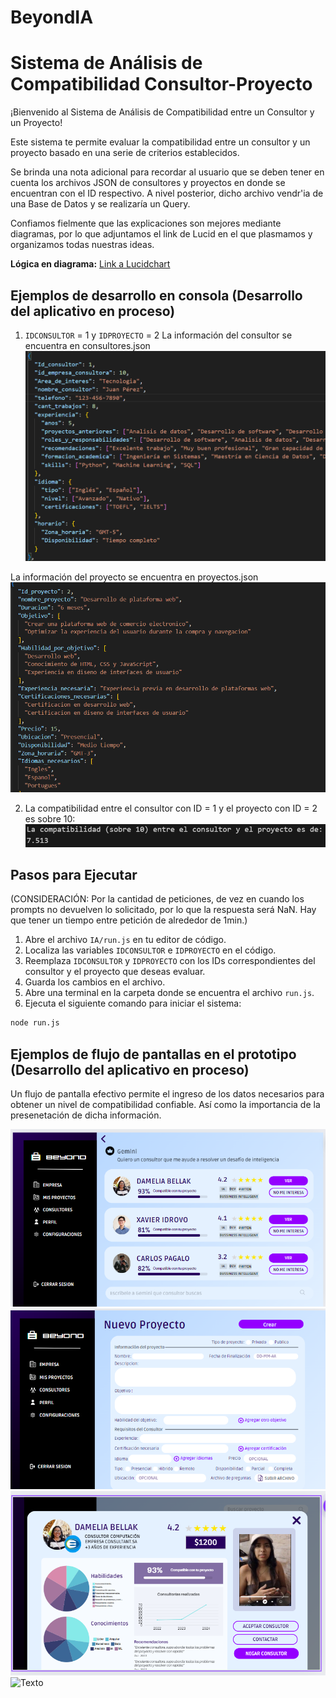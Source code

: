 # BeyondIA
# Sistema de Análisis de Compatibilidad Consultor-Proyecto

¡Bienvenido al Sistema de Análisis de Compatibilidad entre un Consultor y un Proyecto!

Este sistema te permite evaluar la compatibilidad entre un consultor y un proyecto basado en una serie de criterios establecidos.

Se brinda una nota adicional para recordar al usuario que se deben tener en cuenta los archivos JSON de consultores y proyectos en donde se encuentran con el ID respectivo. A nivel posterior, dicho archivo vendr'ia de una Base de Datos y se realizaría un Query. 

Confiamos fielmente que las explicaciones son mejores mediante diagramas, por lo que adjuntamos el link de Lucid en el que plasmamos y organizamos todas nuestras ideas.

**Lógica en diagrama:** [Link a Lucidchart](https://lucid.app/lucidchart/e94b4673-a4d1-4027-8a94-a8a863f0725a/edit?viewport_loc=-6623%2C-519%2C13921%2C5673%2C0_0&invitationId=inv_f0e9ee2d-c56c-49ac-90e6-3a9dbdb6f66b)


## Ejemplos de desarrollo en consola (Desarrollo del aplicativo en proceso)

1. `IDCONSULTOR` = 1 y `IDPROYECTO` = 2
La información del consultor se encuentra en consultores.json
![Texto](./images/consultor1.png)

La información del proyecto se encuentra en proyectos.json
![Texto](./images/proyecto2.png)

2. La compatibilidad entre el consultor con ID = 1 y el proyecto con ID = 2 es sobre 10:
![Texto](./images/result1.png)

## Pasos para Ejecutar

(CONSIDERACIÓN: Por la cantidad de peticiones, de vez en cuando los prompts no devuelven lo solicitado, por lo que la respuesta será NaN. Hay que tener un tiempo entre petición de alrededor de 1min.)

1. Abre el archivo `IA/run.js` en tu editor de código.
2. Localiza las variables `IDCONSULTOR` e `IDPROYECTO` en el código.
3. Reemplaza `IDCONSULTOR` y `IDPROYECTO` con los IDs correspondientes del consultor y el proyecto que deseas evaluar.
4. Guarda los cambios en el archivo.
5. Abre una terminal en la carpeta donde se encuentra el archivo `run.js`.
6. Ejecuta el siguiente comando para iniciar el sistema:

```bash
node run.js
```

## Ejemplos de flujo de pantallas en el prototipo (Desarrollo del aplicativo en proceso)
Un flujo de pantalla efectivo permite el ingreso de los datos necesarios para obtener un nivel de compatibilidad confiable. Así como la importancia de la presenetación de dicha información.

![Texto](./images/front1.png)
![Texto](./images/front2.png)
![Texto](./images/front3.png)
![Texto](./images/front4.png)





